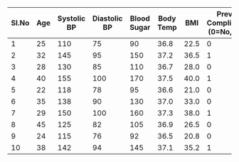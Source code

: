 | SI.No | Age | Systolic BP | Diastolic BP | Blood Sugar | Body Temp | BMI  | Previous Complications (0=No,1=Yes) | Preexisting Diabetes (0=No,1=Yes) | Gestational Diabetes (0=No,1=Yes) | Mental Health Score | Heart Rate | Expected Risk Level |
| ----- | --- | ----------- | ------------ | ----------- | --------- | ---- | ----------------------------------- | --------------------------------- | --------------------------------- | ------------------- | ---------- | ------------------- |
| 1     | 25  | 110         | 75           | 90          | 36.8      | 22.5 | 0                                   | 0                                 | 0                                 | 8                   | 78         | **Low**             |
| 2     | 32  | 145         | 95           | 150         | 37.2      | 36.5 | 1                                   | 1                                 | 0                                 | 5                   | 90         | **High**            |
| 3     | 28  | 130         | 85           | 110         | 36.7      | 28.0 | 0                                   | 0                                 | 0                                 | 7                   | 82         | **Medium**          |
| 4     | 40  | 155         | 100          | 170         | 37.5      | 40.0 | 1                                   | 1                                 | 1                                 | 4                   | 95         | **High**            |
| 5     | 22  | 118         | 78           | 95          | 36.6      | 21.0 | 0                                   | 0                                 | 0                                 | 9                   | 76         | **Low**             |
| 6     | 35  | 138         | 90           | 130         | 37.0      | 33.0 | 0                                   | 0                                 | 1                                 | 6                   | 88         | **Medium**          |
| 7     | 29  | 150         | 100          | 160         | 37.3      | 38.0 | 1                                   | 1                                 | 1                                 | 3                   | 92         | **High**            |
| 8     | 45  | 125         | 82           | 105         | 36.9      | 26.5 | 0                                   | 0                                 | 0                                 | 7                   | 80         | **Medium**          |
| 9     | 24  | 115         | 76           | 92          | 36.5      | 20.8 | 0                                   | 0                                 | 0                                 | 9                   | 74         | **Low**             |
| 10    | 38  | 142         | 94           | 145         | 37.1      | 35.2 | 1                                   | 0                                 | 1                                 | 5                   | 89         | **High**            |
